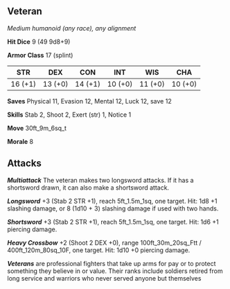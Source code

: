 ## Veteran

*Medium humanoid (any race), any alignment*

**Hit Dice** 9 (49 9d8+9)

**Armor Class** 17 (splint)

| STR     | DEX     | CON     | INT     | WIS     | CHA     |
|---------|---------|---------|---------|---------|---------|
| 16 (+1) | 13 (+0) | 14 (+1) | 10 (+0) | 11 (+0) | 10 (+0) |

**Saves** Physical 11, Evasion 12, Mental 12, Luck 12, save 12

**Skills** Stab 2, Shoot 2, Exert (str) 1, Notice 1

**Move** 30ft\_9m\_6sq\_t

**Morale** 8

## Attacks

***Multiattack*** The veteran makes two longsword attacks. If it has a shortsword drawn, it can also make a shortsword attack.

***Longsword*** +3 (Stab 2 STR +1), reach 5ft\_1.5m\_1sq, one target. Hit: 1d8 +1 slashing damage, or 8 (1d10 + 3) slashing damage if used with two hands.

***Shortsword*** +3 (Stab 2 STR +1), reach 5ft\_1.5m\_1sq, one target. Hit: 1d6 +1 piercing damage.

***Heavy Crossbow*** +2 (Shoot 2 DEX +0), range 100ft\_30m\_20sq\_Ftt / 400ft\_120m\_80sq\_10F, one target. Hit: 1d10 +0 piercing damage.

***Veterans*** are professional fighters that take up arms for pay or to protect something they believe in or value. Their ranks include soldiers retired from long service and warriors who never served anyone but themselves

